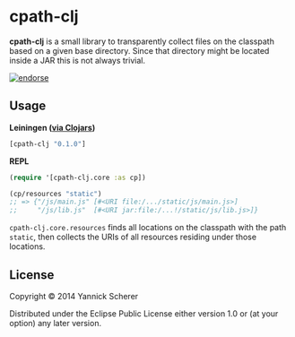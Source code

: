 # cpath-clj

__cpath-clj__ is a small library to transparently collect files on the classpath based on a
given base directory. Since that directory might be located inside a JAR this is not always
trivial.

[![endorse](https://api.coderwall.com/xsc/endorsecount.png)](https://coderwall.com/xsc)

## Usage

__Leiningen ([via Clojars](https://clojars.org/cpath-clj))__

```clojure
[cpath-clj "0.1.0"]
```

__REPL__

```clojure
(require '[cpath-clj.core :as cp])

(cp/resources "static")
;; => {"/js/main.js" [#<URI file:/.../static/js/main.js>]
;;     "/js/lib.js"  [#<URI jar:file:/...!/static/js/lib.js>]}
```

`cpath-clj.core.resources` finds all locations on the classpath with the path `static`,
then collects the URIs of all resources residing under those locations.

## License

Copyright &copy; 2014 Yannick Scherer

Distributed under the Eclipse Public License either version 1.0 or (at
your option) any later version.
